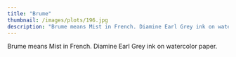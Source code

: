 ```yaml
---
title: "Brume"
thumbnail: /images/plots/196.jpg
description: "Brume means Mist in French. Diamine Earl Grey ink on watercolor paper."
---
```


Brume means Mist in French. Diamine Earl Grey ink on watercolor paper.